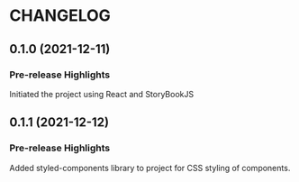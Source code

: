 # CHANGELOG
## 0.1.0 (2021-12-11)
### Pre-release Highlights
Initiated the project using React and StoryBookJS

## 0.1.1 (2021-12-12)

### Pre-release Highlights
Added styled-components library to project for CSS styling of components.